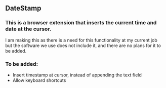 ## DateStamp

### This is a browser extension that inserts the current time and date at the cursor. 

I am making this as there is a need for this functionality at my current job but the software we use does not include it, and there are no plans for it to be added.

### To be added:
- Insert timestamp at cursor, instead of appending the text field
- Allow keyboard shortcuts
